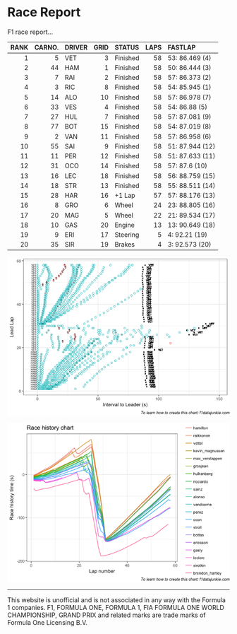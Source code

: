 # Race Report

F1 race report…

| RANK | CARNO. | DRIVER | GRID | STATUS   | LAPS | FASTLAP         |
| ---: | -----: | :----- | ---: | :------- | ---: | :-------------- |
|    1 |      5 | VET    |    3 | Finished |   58 | 53: 86.469 (4)  |
|    2 |     44 | HAM    |    1 | Finished |   58 | 50: 86.444 (3)  |
|    3 |      7 | RAI    |    2 | Finished |   58 | 57: 86.373 (2)  |
|    4 |      3 | RIC    |    8 | Finished |   58 | 54: 85.945 (1)  |
|    5 |     14 | ALO    |   10 | Finished |   58 | 57: 86.978 (7)  |
|    6 |     33 | VES    |    4 | Finished |   58 | 54: 86.88 (5)   |
|    7 |     27 | HUL    |    7 | Finished |   58 | 57: 87.081 (9)  |
|    8 |     77 | BOT    |   15 | Finished |   58 | 54: 87.019 (8)  |
|    9 |      2 | VAN    |   11 | Finished |   58 | 57: 86.958 (6)  |
|   10 |     55 | SAI    |    9 | Finished |   58 | 51: 87.944 (12) |
|   11 |     11 | PER    |   12 | Finished |   58 | 51: 87.633 (11) |
|   12 |     31 | OCO    |   14 | Finished |   58 | 57: 87.6 (10)   |
|   13 |     16 | LEC    |   18 | Finished |   58 | 56: 88.759 (15) |
|   14 |     18 | STR    |   13 | Finished |   58 | 55: 88.511 (14) |
|   15 |     28 | HAR    |   16 | \+1 Lap  |   57 | 57: 88.176 (13) |
|   16 |      8 | GRO    |    6 | Wheel    |   24 | 23: 88.805 (16) |
|   17 |     20 | MAG    |    5 | Wheel    |   22 | 21: 89.534 (17) |
|   18 |     10 | GAS    |   20 | Engine   |   13 | 13: 90.649 (18) |
|   19 |      9 | ERI    |   17 | Steering |    5 | 4: 92.21 (19)   |
|   20 |     35 | SIR    |   19 | Brakes   |    4 | 3: 92.573 (20)  |




![](images/f1_2018_aus-track_position_chart-1.png)<!-- -->

![](images/f1_2018_aus-raceHistory_chart-1.png)<!-- -->


-----

This website is unofficial and is not associated in any way with the
Formula 1 companies. F1, FORMULA ONE, FORMULA 1, FIA FORMULA ONE WORLD
CHAMPIONSHIP, GRAND PRIX and related marks are trade marks of Formula
One Licensing B.V.
